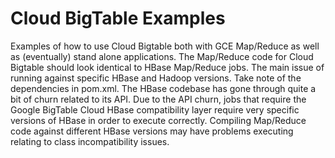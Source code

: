 Cloud BigTable Examples
=======================

Examples of how to use Cloud Bigtable both with GCE Map/Reduce as well as (eventually) stand alone applications.  The Map/Reduce code for Cloud Bigtable should look identical to HBase Map/Reduce jobs. The main issue of running against specific HBase and Hadoop versions. Take note of the dependencies in pom.xml.  The HBase codebase has gone through quite a bit of churn related to its API.  Due to the API churn, jobs that require the Google BigTable Cloud HBase compatibility layer require very specific versions of HBase in order to execute correctly.  Compiling Map/Reduce code against different HBase versions may have problems executing relating to class incompatibility issues.
